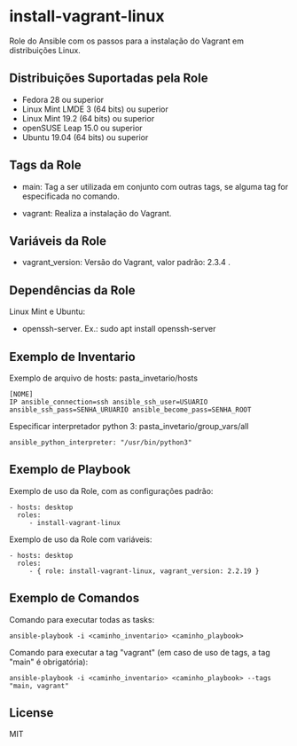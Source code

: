 install-vagrant-linux
=========

Role do Ansible com os passos para a instalação do Vagrant em distribuições Linux.

Distribuições Suportadas pela Role
------------

- Fedora 28 ou superior
- Linux Mint LMDE 3 (64 bits) ou superior
- Linux Mint 19.2 (64 bits) ou superior
- openSUSE Leap 15.0 ou superior
- Ubuntu 19.04 (64 bits) ou superior


Tags da Role 
--------------

- main: Tag a ser utilizada em conjunto com outras tags, se alguma tag for especificada no comando.

- vagrant: Realiza a instalação do Vagrant.


Variáveis da Role 
--------------

- vagrant_version: Versão do Vagrant, valor padrão: 2.3.4 .


Dependências da Role 
--------------

Linux Mint e Ubuntu:

- openssh-server. Ex.: sudo apt install openssh-server


Exemplo de Inventario
----------------

Exemplo de arquivo de hosts: pasta_invetario/hosts

    [NOME]
    IP ansible_connection=ssh ansible_ssh_user=USUARIO ansible_ssh_pass=SENHA_URUARIO ansible_become_pass=SENHA_ROOT


Especificar interpretador python 3: pasta_invetario/group_vars/all

    ansible_python_interpreter: "/usr/bin/python3"


Exemplo de Playbook
----------------

Exemplo de uso da Role, com as configurações padrão:

    - hosts: desktop
      roles:
         - install-vagrant-linux

Exemplo de uso da Role com variáveis:

    - hosts: desktop
      roles:
         - { role: install-vagrant-linux, vagrant_version: 2.2.19 }


Exemplo de Comandos
----------------

Comando para executar todas as tasks:

    ansible-playbook -i <caminho_inventario> <caminho_playbook>

Comando para executar a tag "vagrant" (em caso de uso de tags, a tag "main" é obrigatória):

    ansible-playbook -i <caminho_inventario> <caminho_playbook> --tags "main, vagrant"


License
-------

MIT